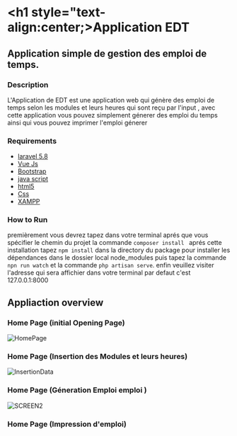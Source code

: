 #  <h1 style="text-align:center;>Application EDT</h1> 
## Application simple de gestion des emploi de temps.
### Description 
L'Application de EDT est une application web qui génère des emploi de temps selon les modules et leurs heures qui sont reçu par l'input , avec cette application vous pouvez simplement génerer des emploi du temps ainsi qui vous pouvez imprimer l'emploi génerer

### Requirements
* [laravel 5.8](https://laravel.com/docs/5.8/installation)
* [Vue Js](https://vuejs.org/v2/guide/)
* [Bootstrap](https://getbootstrap.com/docs/4.0/getting-started/introduction/)
* [java script](https://www.javascript.com/)
* [html5]() 
* [Css](https://devdocs.io/css/)
* [XAMPP](https://www.apachefriends.org/fr/index.html)

### How to Run 
 premièrement vous devrez tapez dans votre terminal aprés que vous spécifier le chemin du projet la commande `composer install ` aprés cette installation tapez `npm install` dans la directory du package pour installer les dépendances dans le dossier local node_modules
 puis tapez la commande `npn run watch` et la commande `php artisan serve`.
 enfin veuillez visiter l'adresse qui sera affichier dans votre terminal par defaut c'est 127.0.0.1:8000
  
 ## Appliaction overview
 ### Home Page (initial Opening Page)
 ![HomePage](https://user-images.githubusercontent.com/59474060/71780285-f9d60300-2fc0-11ea-9151-61ab1e813f35.jpeg)

### Home Page (Insertion des Modules et leurs heures)
![InsertionData](https://user-images.githubusercontent.com/59474060/71780569-66063600-2fc4-11ea-9984-e3efc3ac4517.jpeg)

### Home Page (Géneration Emploi emploi )
![SCREEN2](https://user-images.githubusercontent.com/59474060/71780525-f42dec80-2fc3-11ea-9d10-5a120b700e8a.PNG)

### Home Page (Impression d'emploi)